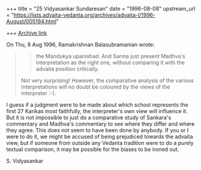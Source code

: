 +++
title = "25 Vidyasankar Sundaresan"
date = "1996-08-08"
upstream_url = "https://lists.advaita-vedanta.org/archives/advaita-l/1996-August/005194.html"

+++
[Archive link](https://lists.advaita-vedanta.org/archives/advaita-l/1996-August/005194.html)

On Thu, 8 Aug 1996, Ramakrishnan Balasubramanian wrote:

> > the Mandukya upanishad. And Sarma just present Madhva's interpretation as
> > the right one, without comparing it with the advaita position critically.
>
> Not very surprising! However, the comparative analysis of the various
> interpretations will no doubt be coloured by the views of the interpreter :-).
>

I guess if a judgment were to be made about which school represents the
first 27 Karikas most faithfully, the interpreter's own view will
influence it. But it is not impossible to just do a comparative study of
Sankara's commentary and Madhva's commentary to see where they differ and
where they agree. This does not seem to have been done by anybody. If you
or I were to do it, we might be accused of being prejudiced towards the
advaita view, but if someone from outside any Vedanta tradition were to
do a purely textual comparison, it may be possible for the biases to be
ironed out.

S. Vidyasankar

